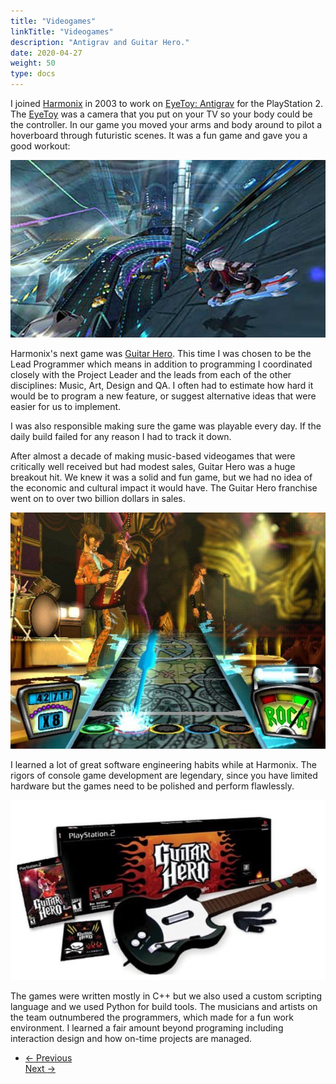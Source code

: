 ```yaml
---
title: "Videogames"
linkTitle: "Videogames"
description: "Antigrav and Guitar Hero."
date: 2020-04-27
weight: 50
type: docs
---
```


I joined [Harmonix](https://www.harmonixmusic.com/) in 2003 to work on [EyeToy:
Antigrav](https://en.wikipedia.org/wiki/EyeToy:_AntiGrav) for the PlayStation 2.
The [EyeToy](https://en.wikipedia.org/wiki/EyeToy) was a camera that you put on
your TV so your body could be the controller. In our game you moved your arms
and body around to pilot a hoverboard through futuristic scenes. It was a fun
game and gave you a good workout:

![Antigrav](antigrav.jpg)

Harmonix's next game was [Guitar
Hero](https://en.wikipedia.org/wiki/Guitar_Hero). This time I was chosen to be
the Lead Programmer which means in addition to programming I coordinated closely
with the Project Leader and the leads from each of the other disciplines: Music,
Art, Design and QA. I often had to estimate how hard it would be to program a
new feature, or suggest alternative ideas that were easier for us to
implement.

I was also responsible making sure the game was playable every day. If the daily
build failed for any reason I had to track it down.

After almost a decade of making music-based videogames that were critically well
received but had modest sales, Guitar Hero was a huge breakout hit. We knew it
was a solid and fun game, but we had no idea of the economic and cultural impact
it would have. The Guitar Hero franchise went on to over two billion dollars in
sales.

![GuitarHero Game](guitar-hero-game.jpg)

I learned a lot of great software engineering habits while at Harmonix.  The
rigors of console game development are legendary, since you have limited
hardware but the games need to be polished and perform flawlessly.

![GuitarHero Box](guitar-hero-box.jpg)

The games were written mostly in C++ but we also used a custom scripting
language and we used Python for build tools. The musicians and artists on the
team outnumbered the programmers, which made for a fun work environment. I
learned a fair amount beyond programing including interaction design and how on-time
projects are managed.

<ul class="list-unstyled d-flex justify-content-between align-items-center mb-0 pt-5">
  <li>
    <a href="/about/simulations/" class="btn btn-primary "><span class="mr-1">←</span> Previous</a>
  </li>
    <a href="/about/writing/" class="btn btn-primary ">Next <span class="ml-1">→</span></a>
  </li>
</ul>

